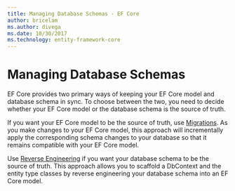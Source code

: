 ```yaml
---
title: Managing Database Schemas - EF Core
author: bricelam
ms.author: divega
ms.date: 10/30/2017
ms.technology: entity-framework-core
---
```

# Managing Database Schemas
EF Core provides two primary ways of keeping your EF Core model and database schema in sync. To choose between the two,
you need to decide whether your EF Core model or the database schema is the source of truth.

If you want your EF Core model to be the source of truth, use [Migrations][1]. As you make changes to your EF Core
model, this approach will incrementally apply the corresponding schema changes to your database so that it remains
compatible with your EF Core model.


Use [Reverse Engineering][2] if you want your database schema to be the source of truth. This approach allows you to
scaffold a DbContext and the entity type classes by reverse engineering your database schema into an EF Core model.


  [1]: migrations.md
  [2]: scaffolding.md
